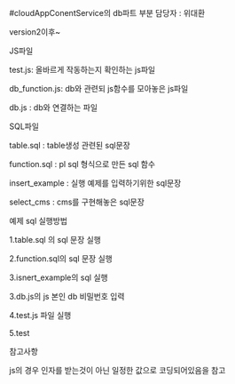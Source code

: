 #cloudAppConentService의 db파트 부분 담당자 : 위대환 

version2이후~

JS파일
 
 test.js: 올바르게 작동하는지 확인하는 js파일
 
 db_function.js: db와 관련되 js함수를 모아놓은 js파일
 
 db.js : db와 연결하는 파일
 
SQL파일
 
  table.sql : table생성 관련된 sql문장

  function.sql : pl sql 형식으로 만든 sql 함수
  
  insert_example : 실행 예제를 입력하기위한 sql문장
  
  select_cms : cms를 구현해놓은 sql문장
 
예제 sql 실행방법

 1.table.sql 의 sql 문장 실행
 
 2.function.sql의 sql 문장 실행
 
 3.isnert_example의 sql 실행
 
 3.db.js의 js 본인 db 비밀번호 입력
 
 4.test.js 파일 실행
 
 5.test
 
 참고사항
 
 js의 경우 인자를 받는것이 아닌 일정한 값으로 코딩되어있음을 참고
 
